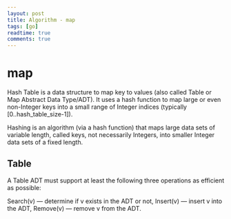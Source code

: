 ```yaml
---
layout: post
title: Algorithm - map
tags: [go]
readtime: true
comments: true
---
```


# map
Hash Table is a data structure to map key to values (also called Table or Map Abstract Data Type/ADT). 
It uses a hash function to map large or even non-Integer keys into a small range of Integer indices (typically [0..hash_table_size-1]).

Hashing is an algorithm (via a hash function) that maps large data sets of variable length, called keys, not necessarily Integers, into smaller Integer data sets of a fixed length.

## Table
A Table ADT must support at least the following three operations as efficient as possible:

Search(v) — determine if v exists in the ADT or not,
Insert(v) — insert v into the ADT,
Remove(v) — remove v from the ADT.

